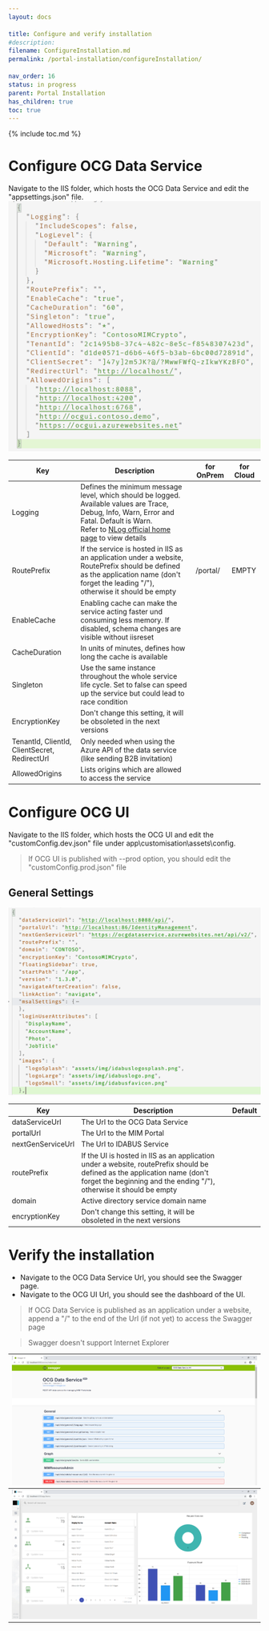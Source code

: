 ```yaml
---
layout: docs

title: Configure and verify installation
#description:
filename: ConfigureInstallation.md
permalink: /portal-installation/configureInstallation/

nav_order: 16
status: in progress
parent: Portal Installation
has_children: true
toc: true
---
```


{% include toc.md %}


# Configure OCG Data Service
Navigate to the IIS folder, which hosts the OCG Data Service and edit the "appsettings.json" file.<br>
![config1_1.png](/img/config1_1-beee0229-1082-4b1a-8c01-faaa8a01e9a3.png)

| Key | Description | for OnPrem | for Cloud |
|--|--|--|--|
| Logging | Defines the minimum message level, which should be logged. Available values are Trace, Debug, Info, Warn, Error and Fatal. Default is Warn.<br>Refer to [NLog official home page](https://nlog-project.org/) to view details |  |
| RoutePrefix | If the service is hosted in IIS as an application under a website, RoutePrefix should be defined as the application name (don't forget the leading "/"), otherwise it should be empty |/portal/|EMPTY|
| EnableCache | Enabling cache can make the service acting faster und consuming less memory. If disabled, schema changes are visible without iisreset ||
| CacheDuration | In units of minutes, defines how long the cache is available ||
|Singleton|Use the same instance throughout the whole service life cycle. Set to false can speed up the service but could lead to race condition||
|EncryptionKey|Don't change this setting, it will be obsoleted in the next versions||
|TenantId, ClientId, ClientSecret, RedirectUrl|Only needed when using the Azure API of the data service (like sending B2B invitation)||
|AllowedOrigins|Lists origins which are allowed to access the service||

# Configure OCG UI
Navigate to the IIS folder, which hosts the OCG UI and edit the "customConfig.dev.json" file under app\customisation\assets\config.
>If OCG UI is published with --prod option, you should edit the "customConfig.prod.json" file

## General Settings

![config1_2.png](/img/config1_2-a9db3469-73c4-4145-8ed4-796ebb6ceaae.png)

| Key | Description | Default |
|--|--|--|
|dataServiceUrl|The Url to the OCG Data Service||
|portalUrl|The Url to the MIM Portal||
|nextGenServiceUrl|The Url to IDABUS Service||
|routePrefix|If the UI is hosted in IIS as an application under a website, routePrefix should be defined as the application name (don't forget the beginning and the ending "/"), otherwise it should be empty||
|domain|Active directory service domain name||
|encryptionKey|Don't change this setting, it will be obsoleted in the next versions||

# Verify the installation
- Navigate to the OCG Data Service Url, you should see the Swagger page.
- Navigate to the OCG UI Url, you should see the dashboard of the UI.

>If OCG Data Service is published as an application under a website, append a "/" to the end of the Url (if not yet) to access the Swagger page

>Swagger doesn't support Internet Explorer


| ![verify1_1.png](/img/verify1_1-e1c9eccc-51bc-40cd-af40-b4ea93a3b453.png) |
|---|
| ![verify1_2.png](/img/verify1_2-46ecad22-2c2f-4257-8f13-1c92b56848fd.png) |
